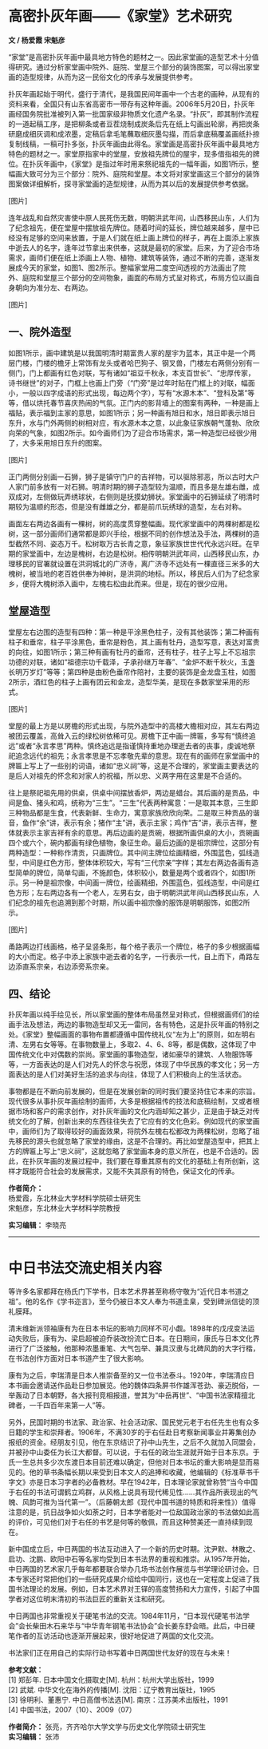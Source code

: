 # 高密扑灰年画——《家堂》艺术研究

**文 / 杨爱霞 宋魁彦**

“家堂”是高密扑灰年画中最具地方特色的题材之一。因此家堂画的造型艺术十分值得研究。通过分析家堂画中院外、庭院、堂屋三个部分的装饰图案，可以得出家堂画的造型规律，从而为这一民俗文化的传承与发展提供参考。

扑灰年画起始于明代，盛行于清代，是我国民间年画中一个古老的画种，从现有的资料来看，全国只有山东省高密市一带存有这种年画。2006年5月20日，扑灰年画经国务院批准被列入第一批国家级非物质文化遗产名录。“扑灰”，即其制作流程的一道起稿工序，是把柳条或者豆茬烧制成炭条后先在纸上勾画出轮廓，再把炭条研磨成细灰调和成浓墨，定稿后拿毛笔蘸取细灰墨勾描，而后拿底稿覆盖画纸扑捺复制线稿，一稿可扑多张，扑灰年画由此得名。家堂画是高密扑灰年画中最具地方特色的题材之一。家堂原指家中的堂屋，安放祖先牌位的屋宇，现多借指祖先的牌位。在扑灰年画中，《家堂》是指过年时用来祭祀祖先的一幅年画，如图1所示，整幅画大致可分为三个部分：院外、庭院和堂屋。本文将对家堂画这三个部分的装饰图案做详细解析，探寻家堂画的造型规律，从而为其以后的发展提供参考依据。

[图片]

连年战乱和自然灾害使中原人民死伤无数，明朝洪武年间，山西移民山东，人们为了纪念祖先，便在堂屋中摆放祖先牌位。随着时间的延长，牌位越来越多，屋中已经没有足够的空间来放置，于是人们就在纸上画上牌位的样子，再在上面添上家族中逝去人的名字，逢年过节拿出来供奉，这就是最初的家堂。后来，为了迎合市场需求，画师们便在纸上添画上人物、植物、建筑等装饰，通过不断的完善，逐渐发展成今天的家堂，如图1、图2所示。整幅家堂用二度空间透视的方法画出了院外、庭院和堂屋三个部分的空间物象，画面的布局方式呈对称式，布局方位以画自身朝向为准分左、右两边。

[图片]

## 一、院外造型

如图1所示，画中建筑是以我国明清时期富贵人家的屋宇为蓝本，其正中是一个两层门楼，门楼的檐牙上常饰有龙头或者哈巴狗子、钢叉兽，门楼左右两侧分别有一侧门，门上都画有红色对联，写有诸如“祖豆千秋永，本支百世长”、“忠厚传家，诗书继世”的对子，门框上也画上门旁（“门旁”是过年时贴在门框上的对联，幅面小，一般以四字成语的形式出现，每边两个字），写有“水源木本”、“登科及第”等等，借以烘托春节喜庆热闹的气氛。正门内的影背墙上的图案有两种，一种是画上福贴，表示福到主家的意思，如图1所示；另一种画有旭日和水，旭日即表示旭日东升，水与门外两侧的树相对应，有水源木本之意，以此象征家族朝气蓬勃、欣欣向荣的气象，如图2所示。如今画师们为了迎合市场需求，第一种造型已经很少用了，大多采用旭日东升的图案。

[图片]

正门两侧分别画一石狮，狮子是镇守门户的吉祥物，可以驱除邪恶，所以古时大户人家门前多放有一对石狮。明清时期的狮子造型较为温顺，而且多是左雄右雌，成双成对，左侧做玩弄绣球状，右侧则是抚摸幼狮状。家堂画中的石狮延续了明清时期较为温顺的形态，但是没有雌雄之分，都是前爪玩绣球的造型，左右对称。

画面左右两边各画有一棵树，树的高度贯穿整幅画。现代家堂画中的两棵树都是松树，这一部分画师们通常都是即兴手绘，根据不同的创作想法及手法，两棵树的造型截然不同、姿态万千。松树取万古长青之意，象征家族世世代代永远兴旺。在早期的家堂画中，左边是槐树，右边是松树。相传明朝洪武年间，山西移民山东，办理移民的官署就设置在洪洞城北的广济寺，离广济寺不远处有一棵直径三米多的大槐树，被当地的老百姓供奉为神树，是洪洞的地标。所以，移民后人们为了纪念家乡，便将大槐树添入画中，左槐右松由此而来。但是，现在的很少应用。

## 堂屋造型

堂屋左右边围的造型有四种：第一种是平涂黑色柱子，没有其他装饰；第二种画有柱子和垂帘，柱子平涂黑色，垂帘是粉色，其上画有牡丹，造型写意，表达对富贵的向往，如图1所示；第三种有画有牡丹的垂帘，还有柱子，柱子上写上不忘祖宗功德的对联，诸如“祖德宗功千载泽，子承孙继万年春”、“金炉不断千秋火，玉盏长明万岁灯”等等；第四种是由粉色垂帘作陪衬，主要的装饰是金龙盘玉柱，如图2所示，酒红色的柱子上画有团云和金龙，造型华美，是现在多数家堂采用的形式。

[图片]

堂屋的最上方是以房檐的形式出现，与院外造型中的高楼大檐相对应，其左右两边被团云覆盖，高耸入云的绿松树依稀可见。房檐下正中画一牌匾，多写有“慎终追远”或者“永言孝思”两种。慎终追远是指谨慎持重地办理逝去者的丧事，虔诚地祭祀追念远代的祖先；永言孝思是不忘孝敬先辈的意思。现在有的画师在家堂画中的牌匾上写上了一些别的词语，诸如“忠义祠”等，这是不合理的，家堂画主要表达的是后人对祖先的怀念和对家人的祝福，所以忠、义两字用在这里是不合适的。

往上是祭祀祖先用的供桌，供桌中间摆放香炉，两边是蜡台。其后画的是贡品，中间是鱼、猪头和鸡，统称为“三生”。“三生”代表两种寓意：一是取其本意，三生即三种物品都是生食，代表新鲜、生命力，寓意家族欣欣向荣。二是取三种贡品的谐音，鱼作“余”讲，表示有余；猪作“主”讲，表示主家；鸡作“吉”讲，表示吉祥，整体就表示主家吉祥有余的意思。再后边画的是贡碗，根据所画供桌的大小，贡碗画四个或六个，碗内都画有绿色植物，象征生命。最后边画的是祖宗牌位，这部分有两种造型：一种称作清贡，只画牌位。其中间主牌位绘画精细，外围蓝色，弧线造型，中间是红色方形，整体体积较大，写有“三代宗亲”字样；其左右两边各画有造型简单的牌位，简单勾画，不施颜色，体积较小，数量是两个或者四个，如图1所示。另一种是祖宗像，中间画一牌位，绘画精细，外围蓝色，弧线造型，中间是红色方形；左右两边各有一个老人，左男右女，由于明朝洪武年间山西移民山东，人们纪念的祖先也追溯到那个时期，所以画中祖宗像的服饰是明朝服饰，如图2所示。

[图片]

甬路两边打线画格，格子呈竖条形，每个格子表示一个牌位，格子的多少根据画幅的大小而定。格子中添上家族中逝去者的名字，一行表示一代，自上而下，甬路左边添直系宗亲，右边添旁系宗亲。

## 四、结论

扑灰年画以纯手绘见长，所以家堂画的整体布局虽然呈对称式，但根据画师们的绘画手法及想法，两边的事物造型却又无一雷同，各有特色，这是扑灰年画的特别之处。《家堂》整幅画面的事物布置都遵循中国传统礼仪“左为上”的原则，如左明右清、左男右女等等。在事物数量上，多取2、4、6、8等，都是偶数，这体现了中国传统文化中对偶数的崇尚。家堂画的事物造型，诸如豪华的建筑、人物服饰等等，一方面表达的是人们对先人的怀念与祝愿，体现了中华民族的孝文化；另一方面表达的是人们对美好生活的追求与向往，体现了人们积极向上的生活状态。

事物都是在不断向前发展的，但是在发展创新的同时我们要坚持住它本来的宗旨。现代很多从事扑灰年画绘制的画师，大多是根据祖传的技法和底稿绘制，又或者根据市场和客户的需求创作，对扑灰年画的文化内涵却知之甚少，正是由于缺乏对传统文化的了解，创新出来的东西往往失去了它应有的文化色彩。例如现代的家堂画中，画师们为了取得较好的画面效果，将院外左槐右松都改为两棵松树，忽略了祖先移民的源头也就忽略了家堂的缘由，这是不合理的。再比如堂屋造型中，把其上方的牌匾上写上“忠义祠”，这就忽略了家堂画本身的意义所在，也是不合适的。因此，在扑灰年画的发展过程中，我们要在尊重其原有的文化的基础上有所创新，这样才既能符合社会的发展需求，又能不失其原有的特色，保证文化的传承。

**作者简介：**  
杨爱霞，东北林业大学材料学院硕士研究生  
宋魁彦，东北林业大学材料学院教授

**实习编辑：** 李晓亮

---

# 中日书法交流史相关内容

等许多名家都拜在杨氏门下学书，日本艺术界甚至称杨守敬为“近代日本书道之祖”。他的名作《学书迩言》，至今仍被日本文人奉为书道圭臬，受到碑派信徒的顶礼膜拜。

清末维新派领袖康有为在日本书坛的影响力同样不可小觑。1898年的戊戌变法运动失败后，康有为、梁启超被迫乔装改扮流亡日本。在日期间，康氏与日本文化界进行了广泛接触，他那种浓墨重笔、大气包举、兼具汉隶与北碑风韵的大字行楷，在书法创作方面对日本书道产生了很大影响。

康有为之后，李瑞清是日本人推崇备至的又一位书法泰斗。1920年，李瑞清应日本书画会邀请送作品赴日参加展览。他的魏体四条屏书作雄浑苍劲、豪迈脱俗，一举轰动了日本朝野，各大报刊竞相报道，誉其为“中岳再世”、“中国书法家精擅北碑者，一千四百年来第一人”等。

另外，民国时期的书法家、政治家、社会活动家、国民党元老于右任先生也有众多日籍的学生和崇拜者。1906年，不满30岁的于右任赴日考察新闻事业并筹集创办报纸的资金。经朋友引见，他在东京结识了孙中山先生，之后不久就加入同盟会，并被孙中山委任为长江大都督。可以说，于右任的政治生涯就开始于日本东京。于氏一生总共多少次东渡日本目前还难以确定，但他对日本书坛的重大影响是显而易见的。他的草书条幅长期以来受到日本文人的追捧和收藏，他编辑的《标准草书千字文》亦是日本习字者的必备教材。早在1942年，日本理论家就曾称赞“当今中国于右任的书法可谓鹤立鸡群，从风格上说具有现代稀见性……其作品所表现出的气魄、风韵可推为当代第一”。（后藤朝太郎《现代中国书道的特质和将来性》）值得注意的是，抗日战争如火如荼之时，日本学者能对一位敌国政治家的书法做如此高的评价，可见他们对于右任的书艺是何等的敬佩，而且这种赞美还一直持续到现在。

新中国成立后，中日两国的书法互动进入了一个新的历史时期。沈尹默、林散之、启功、沈鹏、欧阳中石等名家均受到日本书法界的重视和推崇。从1957年开始，中日两国的艺术家几乎每年都要联合举办几场书法创作展览与书学理论研讨会。日本专家还时常把他们的一些研究成果介绍给中国同行，这也在一定程度上促进了我国书法理论的发展。例如，日本艺术界对王铎的高度赞扬和大力宣传，引起了中国学者对这位明末清初的书法巨匠的重新关注和研究。

中日两国也非常重视关于硬笔书法的交流。1984年11月，“日本现代硬笔书法学会”会长柴田木石来华与“中华青年钢笔书法协会”会长姜东舒会晤。此后，中日硬笔作者的互访活动也逐渐开展起来，很好地促进了两国的文化交流。

书法家们正在用自己的实际行动书写着中日两国世代友好的现在与未来！

**参考文献：**  
[1] 郑彭年. 日本中国文化摄取史[M]. 杭州：杭州大学出版社，1999  
[2] 武斌. 中华文化在海外的传播[M]. 沈阳：辽宁教育出版社，1995  
[3] 徐明利、董惠宁. 中日高僧书法选[M]. 南京：江苏美术出版社，1991  
[4] 中国书法，2007（10）、2009（07）

**作者简介：** 张亮，齐齐哈尔大学文学与历史文化学院硕士研究生  
**实习编辑：** 张沛